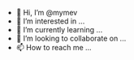 - 👋 Hi, I’m @mymev
- 👀 I’m interested in ...
- 🌱 I’m currently learning ...
- 💞️ I’m looking to collaborate on ...
- 📫 How to reach me ...

<!---
mymev/mymev is a ✨ special ✨ repository because its `README.md` (this file) appears on your GitHub profile.
You can click the Preview link to take a look at your changes.
--->
